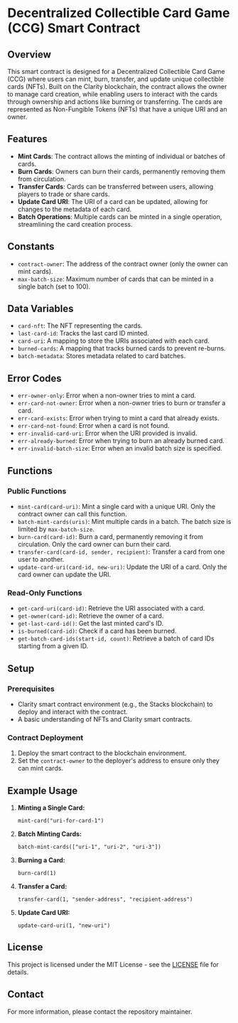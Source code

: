 # Decentralized Collectible Card Game (CCG) Smart Contract

## Overview

This smart contract is designed for a Decentralized Collectible Card Game (CCG) where users can mint, burn, transfer, and update unique collectible cards (NFTs). Built on the Clarity blockchain, the contract allows the owner to manage card creation, while enabling users to interact with the cards through ownership and actions like burning or transferring. The cards are represented as Non-Fungible Tokens (NFTs) that have a unique URI and an owner.

## Features

- **Mint Cards**: The contract allows the minting of individual or batches of cards.
- **Burn Cards**: Owners can burn their cards, permanently removing them from circulation.
- **Transfer Cards**: Cards can be transferred between users, allowing players to trade or share cards.
- **Update Card URI**: The URI of a card can be updated, allowing for changes to the metadata of each card.
- **Batch Operations**: Multiple cards can be minted in a single operation, streamlining the card creation process.

## Constants

- `contract-owner`: The address of the contract owner (only the owner can mint cards).
- `max-batch-size`: Maximum number of cards that can be minted in a single batch (set to 100).

## Data Variables

- `card-nft`: The NFT representing the cards.
- `last-card-id`: Tracks the last card ID minted.
- `card-uri`: A mapping to store the URIs associated with each card.
- `burned-cards`: A mapping that tracks burned cards to prevent re-burns.
- `batch-metadata`: Stores metadata related to card batches.

## Error Codes

- `err-owner-only`: Error when a non-owner tries to mint a card.
- `err-card-not-owner`: Error when a non-owner tries to burn or transfer a card.
- `err-card-exists`: Error when trying to mint a card that already exists.
- `err-card-not-found`: Error when a card is not found.
- `err-invalid-card-uri`: Error when the URI provided is invalid.
- `err-already-burned`: Error when trying to burn an already burned card.
- `err-invalid-batch-size`: Error when an invalid batch size is specified.

## Functions

### Public Functions

- `mint-card(card-uri)`: Mint a single card with a unique URI. Only the contract owner can call this function.
- `batch-mint-cards(uris)`: Mint multiple cards in a batch. The batch size is limited by `max-batch-size`.
- `burn-card(card-id)`: Burn a card, permanently removing it from circulation. Only the card owner can burn their card.
- `transfer-card(card-id, sender, recipient)`: Transfer a card from one user to another.
- `update-card-uri(card-id, new-uri)`: Update the URI of a card. Only the card owner can update the URI.

### Read-Only Functions

- `get-card-uri(card-id)`: Retrieve the URI associated with a card.
- `get-owner(card-id)`: Retrieve the owner of a card.
- `get-last-card-id()`: Get the last minted card's ID.
- `is-burned(card-id)`: Check if a card has been burned.
- `get-batch-card-ids(start-id, count)`: Retrieve a batch of card IDs starting from a given ID.

## Setup

### Prerequisites

- Clarity smart contract environment (e.g., the Stacks blockchain) to deploy and interact with the contract.
- A basic understanding of NFTs and Clarity smart contracts.

### Contract Deployment

1. Deploy the smart contract to the blockchain environment.
2. Set the `contract-owner` to the deployer's address to ensure only they can mint cards.

## Example Usage

1. **Minting a Single Card:**
   ```clarity
   mint-card("uri-for-card-1")
   ```

2. **Batch Minting Cards:**
   ```clarity
   batch-mint-cards(["uri-1", "uri-2", "uri-3"])
   ```

3. **Burning a Card:**
   ```clarity
   burn-card(1)
   ```

4. **Transfer a Card:**
   ```clarity
   transfer-card(1, "sender-address", "recipient-address")
   ```

5. **Update Card URI:**
   ```clarity
   update-card-uri(1, "new-uri")
   ```

## License

This project is licensed under the MIT License - see the [LICENSE](LICENSE) file for details.

## Contact

For more information, please contact the repository maintainer.

